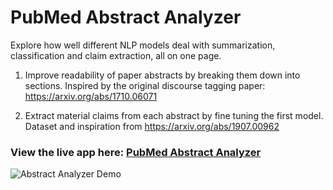 # PubMed Abstract Analyzer

Explore how well different NLP models deal with summarization, classification and claim extraction, all on one page.

1. Improve readability of paper abstracts by breaking them down into sections. Inspired by the original discourse tagging paper: https://arxiv.org/abs/1710.06071

2. Extract material claims from each abstract by fine tuning the first model. Dataset and inspiration from https://arxiv.org/abs/1907.00962

### View the live app here: [PubMed Abstract Analyzer](https://share.streamlit.io/tomwalczak/pubmed-abstract-analyzer)

![Abstract Analyzer Demo](https://mldatatwk.s3.us-east-2.amazonaws.com/gifs/PubMedAbstractAnalyzer.jpg)
